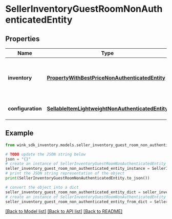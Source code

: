 # SellerInventoryGuestRoomNonAuthenticatedEntity


## Properties

Name | Type | Description | Notes
------------ | ------------- | ------------- | -------------
**inventory** | [**PropertyWithBestPriceNonAuthenticatedEntity**](PropertyWithBestPriceNonAuthenticatedEntity.md) | Property details along with the best room type price. | [optional] 
**configuration** | [**SellableItemLightweightNonAuthenticatedEntity**](SellableItemLightweightNonAuthenticatedEntity.md) | Identifier blocking record | [optional] 

## Example

```python
from wink_sdk_inventory.models.seller_inventory_guest_room_non_authenticated_entity import SellerInventoryGuestRoomNonAuthenticatedEntity

# TODO update the JSON string below
json = "{}"
# create an instance of SellerInventoryGuestRoomNonAuthenticatedEntity from a JSON string
seller_inventory_guest_room_non_authenticated_entity_instance = SellerInventoryGuestRoomNonAuthenticatedEntity.from_json(json)
# print the JSON string representation of the object
print(SellerInventoryGuestRoomNonAuthenticatedEntity.to_json())

# convert the object into a dict
seller_inventory_guest_room_non_authenticated_entity_dict = seller_inventory_guest_room_non_authenticated_entity_instance.to_dict()
# create an instance of SellerInventoryGuestRoomNonAuthenticatedEntity from a dict
seller_inventory_guest_room_non_authenticated_entity_from_dict = SellerInventoryGuestRoomNonAuthenticatedEntity.from_dict(seller_inventory_guest_room_non_authenticated_entity_dict)
```
[[Back to Model list]](../README.md#documentation-for-models) [[Back to API list]](../README.md#documentation-for-api-endpoints) [[Back to README]](../README.md)


